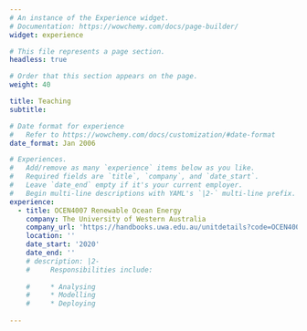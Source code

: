 ```yaml
---
# An instance of the Experience widget.
# Documentation: https://wowchemy.com/docs/page-builder/
widget: experience

# This file represents a page section.
headless: true

# Order that this section appears on the page.
weight: 40

title: Teaching
subtitle:

# Date format for experience
#   Refer to https://wowchemy.com/docs/customization/#date-format
date_format: Jan 2006

# Experiences.
#   Add/remove as many `experience` items below as you like.
#   Required fields are `title`, `company`, and `date_start`.
#   Leave `date_end` empty if it's your current employer.
#   Begin multi-line descriptions with YAML's `|2-` multi-line prefix.
experience:
  - title: OCEN4007 Renewable Ocean Energy
    company: The University of Western Australia
    company_url: 'https://handbooks.uwa.edu.au/unitdetails?code=OCEN4007'
    location: ''
    date_start: '2020'
    date_end: ''
    # description: |2-
    #     Responsibilities include:
        
    #     * Analysing
    #     * Modelling
    #     * Deploying
        
---
```

